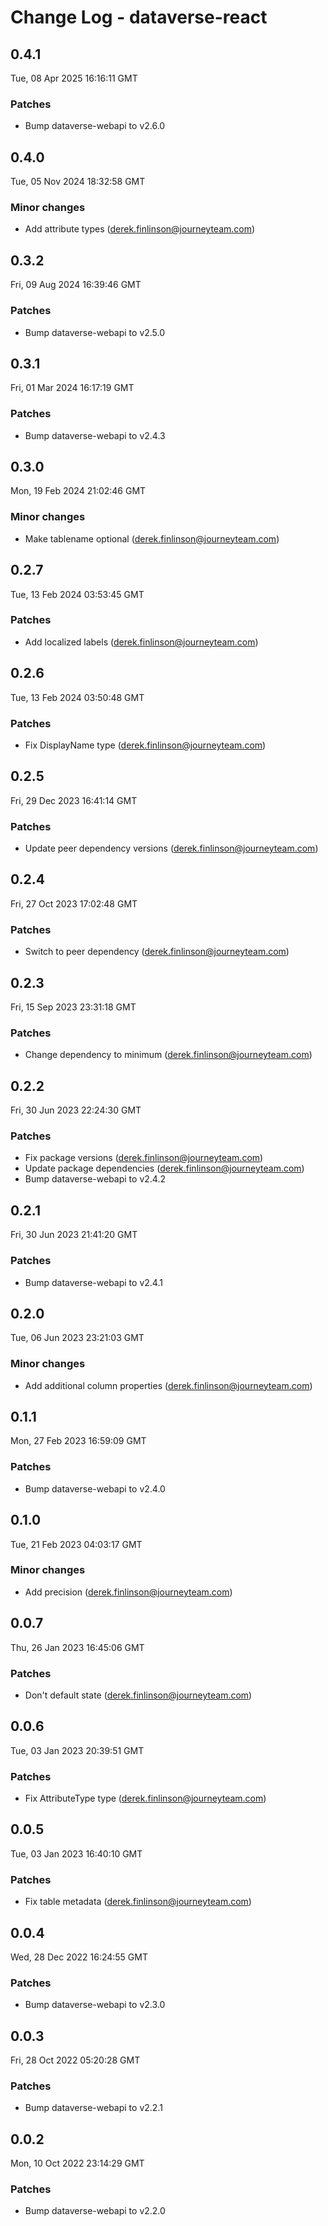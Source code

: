 # Change Log - dataverse-react

<!-- This log was last generated on Tue, 08 Apr 2025 16:16:11 GMT and should not be manually modified. -->

<!-- Start content -->

## 0.4.1

Tue, 08 Apr 2025 16:16:11 GMT

### Patches

- Bump dataverse-webapi to v2.6.0

## 0.4.0

Tue, 05 Nov 2024 18:32:58 GMT

### Minor changes

- Add attribute types (derek.finlinson@journeyteam.com)

## 0.3.2

Fri, 09 Aug 2024 16:39:46 GMT

### Patches

- Bump dataverse-webapi to v2.5.0

## 0.3.1

Fri, 01 Mar 2024 16:17:19 GMT

### Patches

- Bump dataverse-webapi to v2.4.3

## 0.3.0

Mon, 19 Feb 2024 21:02:46 GMT

### Minor changes

- Make tablename optional (derek.finlinson@journeyteam.com)

## 0.2.7

Tue, 13 Feb 2024 03:53:45 GMT

### Patches

- Add localized labels (derek.finlinson@journeyteam.com)

## 0.2.6

Tue, 13 Feb 2024 03:50:48 GMT

### Patches

- Fix DisplayName type (derek.finlinson@journeyteam.com)

## 0.2.5

Fri, 29 Dec 2023 16:41:14 GMT

### Patches

- Update peer dependency versions (derek.finlinson@journeyteam.com)

## 0.2.4

Fri, 27 Oct 2023 17:02:48 GMT

### Patches

- Switch to peer dependency (derek.finlinson@journeyteam.com)

## 0.2.3

Fri, 15 Sep 2023 23:31:18 GMT

### Patches

- Change dependency to minimum (derek.finlinson@journeyteam.com)

## 0.2.2

Fri, 30 Jun 2023 22:24:30 GMT

### Patches

- Fix package versions (derek.finlinson@journeyteam.com)
- Update package dependencies (derek.finlinson@journeyteam.com)
- Bump dataverse-webapi to v2.4.2

## 0.2.1

Fri, 30 Jun 2023 21:41:20 GMT

### Patches

- Bump dataverse-webapi to v2.4.1

## 0.2.0

Tue, 06 Jun 2023 23:21:03 GMT

### Minor changes

- Add additional column properties (derek.finlinson@journeyteam.com)

## 0.1.1

Mon, 27 Feb 2023 16:59:09 GMT

### Patches

- Bump dataverse-webapi to v2.4.0

## 0.1.0

Tue, 21 Feb 2023 04:03:17 GMT

### Minor changes

- Add precision (derek.finlinson@journeyteam.com)

## 0.0.7

Thu, 26 Jan 2023 16:45:06 GMT

### Patches

- Don't default state (derek.finlinson@journeyteam.com)

## 0.0.6

Tue, 03 Jan 2023 20:39:51 GMT

### Patches

- Fix AttributeType type (derek.finlinson@journeyteam.com)

## 0.0.5

Tue, 03 Jan 2023 16:40:10 GMT

### Patches

- Fix table metadata (derek.finlinson@journeyteam.com)

## 0.0.4

Wed, 28 Dec 2022 16:24:55 GMT

### Patches

- Bump dataverse-webapi to v2.3.0

## 0.0.3

Fri, 28 Oct 2022 05:20:28 GMT

### Patches

- Bump dataverse-webapi to v2.2.1

## 0.0.2

Mon, 10 Oct 2022 23:14:29 GMT

### Patches

- Bump dataverse-webapi to v2.2.0
